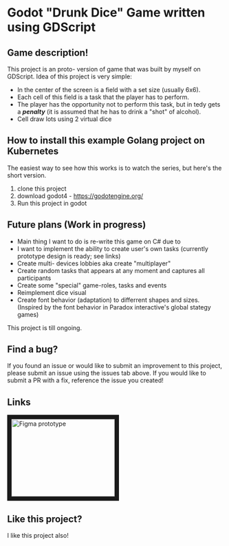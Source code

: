 # Godot "Drunk Dice" Game written using GDScript  

## Game description!

This project is an proto- version of game that was built by myself on GDScript. Idea of this project is very simple:

- In the center of the screen is a field with a set size (usually 6x6).
- Each cell of this field is a task that the player has to perform.
- The player has the opportunity not to perform this task, but in tedy gets a ***penalty*** (it is assumed that he has to drink a "shot" of alcohol).
- Cell draw lots using 2 virtual dice

## How to install this example Golang project on Kubernetes

The easiest way to see how this works is to watch the series, but here's the short version.

1. clone this project
2. download godot4 - https://godotengine.org/
3. Run this project in godot

## Future plans (Work in progress)

- Main thing I want to do is re-write this game on C# due to 
- I want to implement the ability to create user's own tasks (currently prototype design is ready; see links) 
- Create multi- devices lobbies aka create "multiplayer"
- Create random tasks that appears at any moment and captures all participants
- Create some "special" game-roles, tasks and events
- Reimplement dice visual
- Create font behavior (adaptation) to differrent shapes and sizes. (Inspired by the font behavior in Paradox interactive's global stategy games)
  
This project is till ongoing.

## Find a bug?

If you found an issue or would like to submit an improvement to this project, please submit an issue using the issues tab above. If you would like to submit a PR with a fix, reference the issue you created!

## Links

<a href="https://www.figma.com/design/LUNOSJlPwwujPWMNvk9GP3/Johan-Project?node-id=22-2&t=cFvgWe1L6gq8ARFx-1" target="_blank">
<img src="" alt="Figma prototype" width="240" height="180" border="10" />
</a>


## Like this project?

I like this project also!
